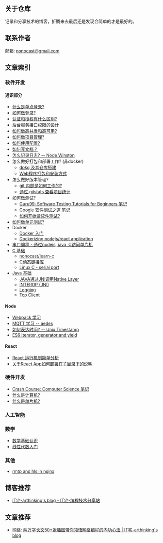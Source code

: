 ## 关于仓库

记录和分享技术的博客，折腾来去最后还是发现会简单的才是最好的。

## 联系作者

邮箱: nonocast@gmail.com

## 文章索引

### 软件开发

#### 通识部分

- [什么是单点登录?](https://github.com/nonocast/me/issues/2)
- [如何做登录?](https://github.com/nonocast/me/issues/62)
- [认证和授权有什么区别?](https://github.com/nonocast/me/issues/3)
- [后台服务接口权限的设计](https://github.com/nonocast/me/issues/44)
- [如何做高并发和高可用?](https://github.com/nonocast/me/issues/63)
- [如何做项目管理?](https://github.com/nonocast/me/issues/13)
- [如何使用配置?](https://github.com/nonocast/me/issues/14)
- [如何写文档？](https://github.com/nonocast/me/issues/9)
- [怎么记录日志? -- Node Winston](https://github.com/nonocast/me/issues/10)
- 怎么做好打包和部署工作? (非docker)
  - [dpkg 及其仓库搭建](https://github.com/nonocast/me/issues/78)
  - [Web程序打包和安装方式](https://github.com/nonocast/me/issues/77)
- 怎么做好版本管理?
  - [git 内部是如何工作的?](https://github.com/nonocast/me/issues/7)
  - [通过 gitstats 查看项目统计](https://github.com/nonocast/me/issues/6)
- 如何做测试?
  - [Guru99: Software Testing Tutorials for Beginners 笔记](https://github.com/nonocast/me/issues/24)
  - [Google 软件测试之道 笔记](https://github.com/nonocast/me/issues/28)
  - [如何开始做软件测试?](https://github.com/nonocast/me/issues/26)
- [如何做单元测试?](https://github.com/nonocast/jiker-tdd-campus)
- Docker
  - [Docker 入门](https://github.com/nonocast/me/issues/74)
  - [Dockerizing nodejs/react application](https://github.com/nonocast/me/issues/76)
- [串口编程 - 通过nodejs, java, C访问单片机](https://github.com/nonocast/mcs-serial-port)
- [C 基础](https://github.com/nonocast/me/issues/20)
  - [nonocast/learn-c](https://github.com/nonocast/learn-c)
  - [C动态链接库](https://github.com/nonocast/me/issues/45)
  - [Linux C - serial port](https://github.com/nonocast/me/issues/47)
- [Java 基础](https://github.com/nonocast/hello-java)
  - [JAVA通过JNI调用Native Layer](https://github.com/nonocast/me/issues/46)
  - [INTEROP (JNI)](https://github.com/nonocast/hello-java/blob/master/INTEROP.md)
  - [Logging](https://github.com/nonocast/hello-java/blob/master/LOGGING.md)
  - [Tcp Client](https://github.com/nonocast/hello-java/blob/master/SOCKET.md)

#### Node

- [Webpack 学习](https://github.com/nonocast/me/issues/22)
- [MQTT 学习 -- aedes](https://github.com/nonocast/me/issues/23)
- [如何表达时间? -- Unix Timestamp](https://github.com/nonocast/me/issues/8)
- [ES6 Iterator, generator and yield](https://github.com/nonocast/me/issues/35)

#### React

- [React 运行机制简单分析](https://github.com/nonocast/me/issues/21)
- [关于React App如何部署在子目录下的说明](https://github.com/nonocast/me/issues/29)

### 硬件开发

- [Crash Course: Computer Science 笔记](https://github.com/nonocast/me/issues/25)
- [什么是计算机?](https://github.com/nonocast/me/issues/16)
- [什么是单片机?](https://github.com/nonocast/me/issues/17)

### 人工智能

### 数学

- [数学基础认识](https://github.com/nonocast/me/issues/18)
- [线性代数入门](https://github.com/nonocast/me/issues/19)

### 其他

- [rmtp and hls in nginx](https://github.com/nonocast/me/issues/30)

## 博客推荐

- [IT宅-arthinking's blog - IT宅-编程技术分享站](https://www.itzhai.com)

## 文章推荐

- 网络: [两万字长文50+张趣图带你领悟网络编程的内功心法 | IT宅-arthinking's blog](https://www.itzhai.com/articles/comprehend-the-underlying-principles-of-network-programming.html)
